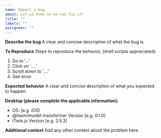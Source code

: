 ```yaml
---
name: Report a bug
about: Let us know so we can fix it!
title: ""
labels: ""
assignees: ""
---
```


<!--
Thanks for helping us improve iTwin.js! Please describe what the expected behavior is vs what actually happens.
-->

**Describe the bug**
A clear and concise description of what the bug is.

**To Reproduce**
Steps to reproduce the behavior, (shell scripts appreciated):

1. Go to '...'
2. Click on '....'
3. Scroll down to '....'
4. See error

**Expected behavior**
A clear and concise description of what you expected to happen.

**Desktop (please complete the applicable information):**

- OS: [e.g. iOS]
- @itwin/imodel-transformer Version [e.g. 0.1.0]
- iTwin.js Version [e.g. 2.5.3]

**Additional context**
Add any other context about the problem here.

<!--

If you can also contribute a fix, we'd absolutely appreciate it!

Check out the contributor guide to get started:

https://github.com/iTwin/imodel-transformer/blob/main/CONTRIBUTING.md

Just let us know you're working on it and we'd be happy to provide advice and feedback.

-->
